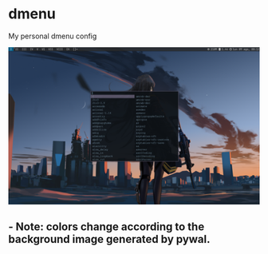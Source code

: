 # dmenu
My personal dmenu config

![screen1](screenshots/screen2.png)

## - Note: colors change according to the background image generated by pywal.